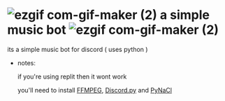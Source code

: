 #  ![ezgif com-gif-maker (2)](https://user-images.githubusercontent.com/90879002/143177564-1c5b816d-ae51-4cae-bd92-853c292ca0a8.gif) a simple music bot ![ezgif com-gif-maker (2)](https://user-images.githubusercontent.com/90879002/143177577-60f6d743-aabe-4529-ac2b-c4259cb6a140.gif)


its a simple music bot for discord ( uses python ) 

- notes:

  if you're using replit then it wont work

  you'll need to install [FFMPEG](https://ffmpeg.org/), [Discord.py](https://pypi.org/project/discord.py/) and [PyNaCl](https://pypi.org/project/PyNaCl/)








